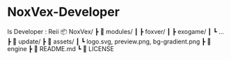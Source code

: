 # NoxVex-Developer

Is Developer : Reii
📦 NoxVex/
 ┣ 📁 modules/
 ┃ ┣ foxver/
 ┃ ┣ exogame/
 ┃ ┗ ...
 ┣ 📁 update/
 ┣ 📁 assets/
 ┃ ┗ logo.svg, preview.png, bg-gradient.png
 ┣ 📜 engine
 ┣ 📜 README.md
 ┗ 📜 LICENSE
